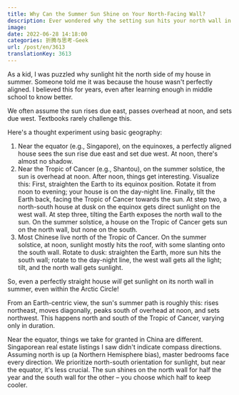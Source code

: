```yaml
---
title: Why Can the Summer Sun Shine on Your North-Facing Wall?
description: Ever wondered why the setting sun hits your north wall in summer? Shouldn't the sun come from the south?
image: 
date: 2022-06-28 14:18:00
categories: 折腾与思考-Geek
url: /post/en/3613
translationKey: 3613
---
```


As a kid, I was puzzled why sunlight hit the north side of my house in summer. Someone told me it was because the house wasn't perfectly aligned. I believed this for years, even after learning enough in middle school to know better.

We often assume the sun rises due east, passes overhead at noon, and sets due west. Textbooks rarely challenge this.

Here's a thought experiment using basic geography:

1.  Near the equator (e.g., Singapore), on the equinoxes, a perfectly aligned house sees the sun rise due east and set due west. At noon, there's almost no shadow.
2.  Near the Tropic of Cancer (e.g., Shantou), on the summer solstice, the sun is overhead at noon. After noon, things get interesting. Visualize this: First, straighten the Earth to its equinox position. Rotate it from noon to evening; your house is on the day-night line. Finally, tilt the Earth back, facing the Tropic of Cancer towards the sun. At step two, a north-south house at dusk on the equinox gets direct sunlight on the west wall. At step three, tilting the Earth exposes the north wall to the sun. On the summer solstice, a house on the Tropic of Cancer gets sun on the north wall, but none on the south.
3.  Most Chinese live north of the Tropic of Cancer. On the summer solstice, at noon, sunlight mostly hits the roof, with some slanting onto the south wall. Rotate to dusk: straighten the Earth, more sun hits the south wall; rotate to the day-night line, the west wall gets all the light; tilt, and the north wall gets sunlight.

So, even a perfectly straight house *will* get sunlight on its north wall in summer, even within the Arctic Circle!

From an Earth-centric view, the sun's summer path is roughly this: rises northeast, moves diagonally, peaks south of overhead at noon, and sets northwest. This happens north and south of the Tropic of Cancer, varying only in duration.

Near the equator, things we take for granted in China are different. Singaporean real estate listings I saw didn't indicate compass directions. Assuming north is up (a Northern Hemisphere bias), master bedrooms face every direction. We prioritize north-south orientation for sunlight, but near the equator, it's less crucial. The sun shines on the north wall for half the year and the south wall for the other – you choose which half to keep cooler.

